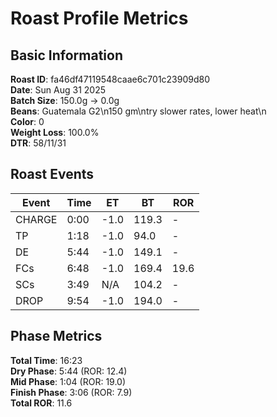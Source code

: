# Roast Profile Metrics

## Basic Information
**Roast ID**: fa46df47119548caae6c701c23909d80  
**Date**: Sun Aug 31 2025  
**Batch Size**: 150.0g → 0.0g  
**Beans**: Guatemala G2\n150 gm\ntry slower rates, lower heat\n  
**Color**: 0  
**Weight Loss**: 100.0%  
**DTR**: 58/11/31  

## Roast Events

| Event | Time | ET | BT | ROR |
|-------|------|----|----|-----|
| CHARGE | 0:00 | -1.0 | 119.3 | - |
| TP | 1:18 | -1.0 | 94.0 | - |
| DE | 5:44 | -1.0 | 149.1 | - |
| FCs | 6:48 | -1.0 | 169.4 | 19.6 |
| SCs | 3:49 | N/A | 104.2 | - |
| DROP | 9:54 | -1.0 | 194.0 | - |

## Phase Metrics
**Total Time**: 16:23  
**Dry Phase**: 5:44 (ROR: 12.4)  
**Mid Phase**: 1:04 (ROR: 19.0)  
**Finish Phase**: 3:06 (ROR: 7.9)  
**Total ROR**: 11.6  
